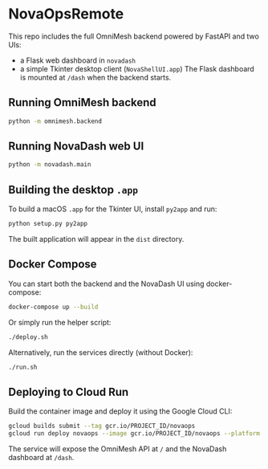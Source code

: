 # NovaOpsRemote

This repo includes the full OmniMesh backend powered by FastAPI and two UIs:
- a Flask web dashboard in `novadash`
- a simple Tkinter desktop client (`NovaShellUI.app`)
The Flask dashboard is mounted at `/dash` when the backend starts.

## Running OmniMesh backend

```bash
python -m omnimesh.backend
```

## Running NovaDash web UI

```bash
python -m novadash.main
```

## Building the desktop `.app`

To build a macOS `.app` for the Tkinter UI, install `py2app` and run:

```bash
python setup.py py2app
```

The built application will appear in the `dist` directory.

## Docker Compose

You can start both the backend and the NovaDash UI using docker-compose:

```bash
docker-compose up --build
```

Or simply run the helper script:

```bash
./deploy.sh
```


Alternatively, run the services directly (without Docker):

```bash
./run.sh
```

## Deploying to Cloud Run

Build the container image and deploy it using the Google Cloud CLI:

```bash
gcloud builds submit --tag gcr.io/PROJECT_ID/novaops
gcloud run deploy novaops --image gcr.io/PROJECT_ID/novaops --platform managed --region us-central1 --allow-unauthenticated
```

The service will expose the OmniMesh API at `/` and the NovaDash dashboard at `/dash`.


